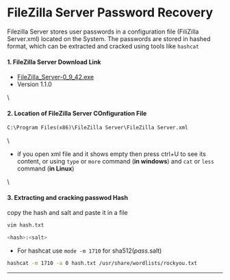 # FileZilla Server Password Recovery

Filezilla Server stores user passwords in a configuration file (FiliZilla Server.xml) located on the System. The passwords are stored in hashed format, which can be extracted and cracked using tools like `hashcat`

#### 1. FileZilla Server Download Link

* [FileZilla\_Server-0\_9\_42.exe](http://files.xdigital.com.br/Programas/FileZilla-Server/)
* Version 1.1.0

\


#### 2. Location of FileZilla Server COnfiguration File

```cmd
C:\Program Files(x86)\FileZilla Server\FileZilla Server.xml
```

\


* if you open xml file and it shows empty then press ctrl+U to see its content, or using `type` or `more` command (**in windows**) and `cat` or `less` command (**in Linux**)

\


#### 3. Extracting and cracking passwod Hash

copy the hash and salt and paste it in a file

```bash
vim hash.txt
```

```bash
<hash>:<salt>
```

* For hashcat use `mode -m 1710` for sha512($pass.$salt)

```bash
hashcat -m 1710 -a 0 hash.txt /usr/share/wordlists/rockyou.txt 
```

***
